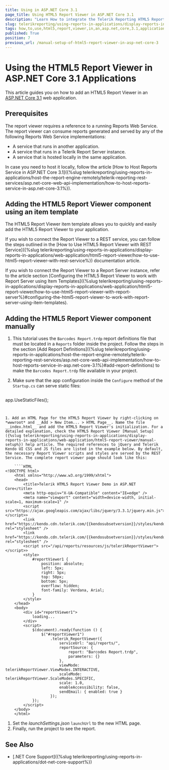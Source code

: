 ```yaml
---
title: Using in ASP.NET Core 3.1
page_title: Using HTML5 Report Viewer in ASP.NET Core 3.1
description: "Learn How to integrate the Telerik Reporting HTML5 Report Viewer in ASP.NET Core 3.1 applications."
slug: telerikreporting/using-reports-in-applications/display-reports-in-applications/web-application/html5-report-viewer/how-to-use-html5-report-viewer-in-an-asp.net-core-3.1-application
tags: how,to,use,html5,report,viewer,in,an,asp.net,core,3.1,application
published: True
position: 7
previous_url: /manual-setup-of-html5-report-viewer-in-asp-net-core-3
---
```


# Using the HTML5 Report Viewer in ASP.NET Core 3.1 Applications

This article guides you on how to add an HTML5 Report Viewer in an [ASP.NET Core 3.1](https://learn.microsoft.com/en-us/aspnet/core/?view=aspnetcore-3.1) web application.

## Prerequisites

The report viewer requires a reference to a running Reports Web Service. The report viewer can consume reports generated and served by any of the following Reports Web Service implementations:

* A service that runs in another application.
* A service that runs in a Telerik Report Server instance.
* A service that is hosted locally in the same application.

In case you need to host it locally, follow the article [How to Host Reports Service in ASP.NET Core 3.1]({%slug telerikreporting/using-reports-in-applications/host-the-report-engine-remotely/telerik-reporting-rest-services/asp.net-core-web-api-implementation/how-to-host-reports-service-in-asp.net-core-3.1%}).

## Adding the HTML5 Report Viewer component using an item template

The HTML5 Report Viewer item template allows you to quickly and easily add the HTML5 Report Viewer to your application.

If you wish to connect the Report Viewer to a REST service, you can follow the steps outlined in the [How to Use HTML5 Report Viewer with REST Service]({%slug telerikreporting/using-reports-in-applications/display-reports-in-applications/web-application/html5-report-viewer/how-to-use-html5-report-viewer-with-rest-service%}) documentation article.

If you wish to connect the Report Viewer to a Report Server instance, refer to the article section [Configuring the HTML5 Report Viewer to work with Report Server using Item Templates]({%slug telerikreporting/using-reports-in-applications/display-reports-in-applications/web-application/html5-report-viewer/how-to-use-html5-report-viewer-with-report-server%}#configuring-the-html5-report-viewer-to-work-with-report-server-using-item-templates).

## Adding the HTML5 Report Viewer component manually

1. This tutorial uses the `Barcodes Report.trdp` report definitions file that must be located in a `Reports` folder inside the project. Follow the steps in the section [Add Report Definitions]({%slug telerikreporting/using-reports-in-applications/host-the-report-engine-remotely/telerik-reporting-rest-services/asp.net-core-web-api-implementation/how-to-host-reports-service-in-asp.net-core-3.1%}#add-report-definitions) to make the `Barcodes Report.trdp` file available in your project.
1. Make sure that the app configuration inside the `Configure` method of the `Startup.cs` can serve static files:

	````C#
app.UseStaticFiles();
````


1. Add an HTML Page for the HTML5 Report Viewer by right-clicking on *wwwroot* and __Add > New Item... > HTML Page__. Name the file __index.html__ and add the HTML5 Report Viewer's initialization. For a detailed explanation, check the HTML5 Report Viewer [Manual Setup]({%slug telerikreporting/using-reports-in-applications/display-reports-in-applications/web-application/html5-report-viewer/manual-setup%}) help article. The required references to jQuery and Telerik Kendo UI CSS and JS files are listed in the example below. By default, the necessary Report Viewer scripts and styles are served by the REST Service. The complete report viewer page should look like this:

	````HTML
<!DOCTYPE html>
	<html xmlns="http://www.w3.org/1999/xhtml">
	<head>
		<title>Telerik HTML5 Report Viewer Demo in ASP.NET Core</title>
		<meta http-equiv="X-UA-Compatible" content="IE=edge" />
		<meta name="viewport" content="width=device-width, initial-scale=1, maximum-scale=1" />
		<script src="https://ajax.googleapis.com/ajax/libs/jquery/3.3.1/jquery.min.js"></script>>
		<link href="https://kendo.cdn.telerik.com/{{kendosubsetversion}}/styles/kendo.common.min.css" rel="stylesheet" />
		<link href="https://kendo.cdn.telerik.com/{{kendosubsetversion}}/styles/kendo.blueopal.min.css" rel="stylesheet" />
		<script src="/api/reports/resources/js/telerikReportViewer"></script>>
		<style>
			#reportViewer1 {
				position: absolute;
				left: 5px;
				right: 5px;
				top: 50px;
				bottom: 5px;
				overflow: hidden;
				font-family: Verdana, Arial;
			}
		</style>
	</head>
	<body>
		<div id="reportViewer1">
			loading...
		</div>
		<script>
			$(document).ready(function () {
				$("#reportViewer1")
					.telerik_ReportViewer({
						serviceUrl: "api/reports/",
						reportSource: {
							report: "Barcodes Report.trdp",
							parameters: {}
						},
						viewMode: telerikReportViewer.ViewModes.INTERACTIVE,
						scaleMode: telerikReportViewer.ScaleModes.SPECIFIC,
						scale: 1.0,
						enableAccessibility: false,
						sendEmail: { enabled: true }
					});
			});
		</script>
	</body>
	</html>
````


1. Set the *launchSettings.json* `launchUrl` to the new HTML page.
1. Finally, run the project to see the report.

## See Also

* [.NET Core Support]({%slug telerikreporting/using-reports-in-applications/dot-net-core-support%})
